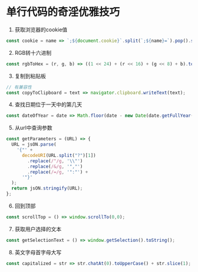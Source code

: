 # 单行代码的奇淫优雅技巧


1. 获取浏览器的cookie值

```JavaScript
const cookie = name => `;${document.cookie}`.split(`;${name}=`).pop().split(`;`).shift();
```

2. RGB转十六进制

```JavaScript
const rgbToHex = (r, g, b) => ((1 << 24) + (r << 16) + (g << 8) + b).toString(16).slice(1);
```

3. 复制到粘贴板

```JavaScript
// 有兼容性
const copyToClipboard = text => navigator.clipboard.writeText(text);
```

4. 查找日期位于一天中的第几天

```JavaScript
const dateOfYear = date => Math.floor(date - new Date(date.getFullYear(), 0, 0) / 1000 / 60 / 60 / 24);
```

5. 从url中查询参数

```JavaScript
const getParameters = (URL) => {
  URL = jsON.parse(
    '{"' +
      decodeURI(URL.split("?")[1])
        .replace(/"/g, '\\"')
        .replace(/&/g, '","')
        .replace(/=/g, '":"') +
      '"}'
  );
  return jsON.stringify(URL);
};
```

6. 回到顶部

```JavaScript
const scrollTop = () => window.scrollTo(0,0);
```

7. 获取用户选择的文本

```JavaScript
const getSelectionText = () => window.getSelection().toString();
```


8. 英文字母首字母大写

```JavaScript
const capitalized = str => str.chatAt(0).toUpperCase() + str.slice(1);
```